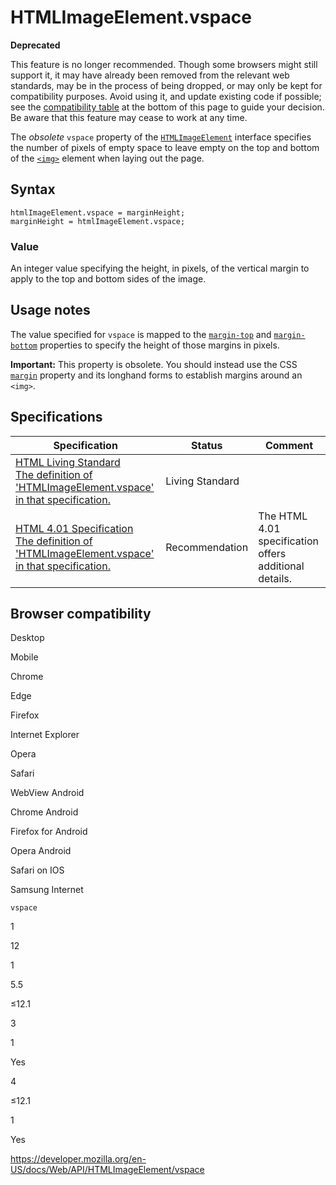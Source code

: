 HTMLImageElement.vspace
=======================

**Deprecated**

This feature is no longer recommended. Though some browsers might still support it, it may have already been removed from the relevant web standards, may be in the process of being dropped, or may only be kept for compatibility purposes. Avoid using it, and update existing code if possible; see the [compatibility table](#browser_compatibility) at the bottom of this page to guide your decision. Be aware that this feature may cease to work at any time.

The *obsolete* `vspace` property of the [`HTMLImageElement`](../htmlimageelement) interface specifies the number of pixels of empty space to leave empty on the top and bottom of the [`<img>`](https://developer.mozilla.org/en-US/docs/Web/HTML/Element/img) element when laying out the page.

Syntax
------

    htmlImageElement.vspace = marginHeight;
    marginHeight = htmlImageElement.vspace;

### Value

An integer value specifying the height, in pixels, of the vertical margin to apply to the top and bottom sides of the image.

Usage notes
-----------

The value specified for `vspace` is mapped to the [`margin-top`](https://developer.mozilla.org/en-US/docs/Web/CSS/margin-top) and [`margin-bottom`](https://developer.mozilla.org/en-US/docs/Web/CSS/margin-bottom) properties to specify the height of those margins in pixels.

**Important:** This property is obsolete. You should instead use the CSS [`margin`](https://developer.mozilla.org/en-US/docs/Web/CSS/margin) property and its longhand forms to establish margins around an `<img>`.

Specifications
--------------

<table><thead><tr class="header"><th>Specification</th><th>Status</th><th>Comment</th></tr></thead><tbody><tr class="odd"><td><a href="https://html.spec.whatwg.org/multipage/#dom-img-vspace">HTML Living Standard<br />
<span class="small">The definition of 'HTMLImageElement.vspace' in that specification.</span></a></td><td><span class="spec-living">Living Standard</span></td><td></td></tr><tr class="even"><td><a href="https://www.w3.org/TR/html401/struct/objects.html#h-13.7.2">HTML 4.01 Specification<br />
<span class="small">The definition of 'HTMLImageElement.vspace' in that specification.</span></a></td><td><span class="spec-rec">Recommendation</span></td><td>The HTML 4.01 specification offers additional details.</td></tr></tbody></table>

Browser compatibility
---------------------

Desktop

Mobile

Chrome

Edge

Firefox

Internet Explorer

Opera

Safari

WebView Android

Chrome Android

Firefox for Android

Opera Android

Safari on IOS

Samsung Internet

`vspace`

1

12

1

5.5

≤12.1

3

1

Yes

4

≤12.1

1

Yes

<a href="https://developer.mozilla.org/en-US/docs/Web/API/HTMLImageElement/vspace" class="_attribution-link">https://developer.mozilla.org/en-US/docs/Web/API/HTMLImageElement/vspace</a>
